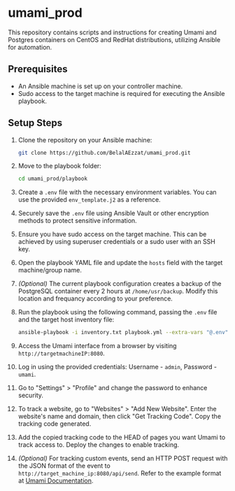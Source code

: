 # umami_prod

This repository contains scripts and instructions for creating Umami and Postgres containers on CentOS and RedHat distributions, utilizing Ansible for automation.

## Prerequisites

- An Ansible machine is set up on your controller machine.
- Sudo access to the target machine is required for executing the Ansible playbook.

## Setup Steps

1. Clone the repository on your Ansible machine:

   ```bash
   git clone https://github.com/BelalAEzzat/umami_prod.git
   ```

2. Move to the playbook folder:

   ```bash
   cd umami_prod/playbook
   ```

3. Create a `.env` file with the necessary environment variables. You can use the provided `env_template.j2` as a reference.

4. Securely save the `.env` file using Ansible Vault or other encryption methods to protect sensitive information.

5. Ensure you have sudo access on the target machine. This can be achieved by using superuser credentials or a sudo user with an SSH key.

6. Open the playbook YAML file and update the `hosts` field with the target machine/group name.

7. *(Optional)* The current playbook configuration creates a backup of the PostgreSQL container every 2 hours at `/home/usr/backup`. Modify this location and frequancy according to your preference.

8. Run the playbook using the following command, passing the `.env` file and the target host inventory file:

   ```bash
   ansible-playbook -i inventory.txt playbook.yml --extra-vars "@.env"
   ```

9. Access the Umami interface from a browser by visiting `http://targetmachineIP:8080`.

10. Log in using the provided credentials: Username - `admin`, Password - `umami`.

11. Go to "Settings" > "Profile" and change the password to enhance security.

12. To track a website, go to "Websites" > "Add New Website". Enter the website's name and domain, then click "Get Tracking Code". Copy the tracking code generated.

13. Add the copied tracking code to the HEAD of pages you want Umami to track access to. Deploy the changes to enable tracking.

14. *(Optional)* For tracking custom events, send an HTTP POST request with the JSON format of the event to `http://target_machine_ip:8080/api/send`. Refer to the example format at [Umami Documentation](https://umami.is/docs/sending-stats).

